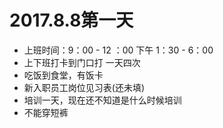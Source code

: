 
# 2017.8.8第一天

* 上班时间：9：00 - 12 ：00   下午  1：30 - 6：00
* 上下班打卡到门口打 一天四次
* 吃饭到食堂，有饭卡
* 新入职员工岗位见习表(还未填)
* 培训一天，现在还不知道是什么时候培训
* 不能穿短裤



